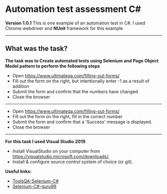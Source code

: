 # Automation test assessment C#
**Version 1.0.1**
This is one example of an automation test in C#.
I used Chrome webdriver and **NUnit** framework for this example

---
## What was the task?
**The task was to Create automated tests using Selenium and Page Object Model pattern to perform the following steps**

* Open https://www.ultimateqa.com/filling-out-forms/
* Fill out the form on the right, but intentionally enter -1 as a result of addition
* Submit the form and confirm that the numbers have changed
* Close the browser
---
* Open https://www.ultimateqa.com/filling-out-forms/
* Fill out the form on the right, fill in the correct number
* Submit the form and confirm that a 'Success' message is displayed. 
* Close the browser

---
**For this task I used Visual Studio 2019**
* Install VisualStudio on your computer from https://visualstudio.microsoft.com/downloads/;
* Install & configure source control system of choice (or git).

**Useful links:** 
* [ToolsQA-Selenium-C#](https://www.toolsqa.com/selenium-c-sharp/)
* [Selenium-C#-guru99](https://www.guru99.com/selenium-csharp-tutorial.html)
